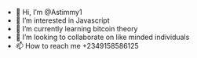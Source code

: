 - 👋 Hi, I’m @Astimmy1
- 👀 I’m interested in Javascript 
- 🌱 I’m currently learning bitcoin theory 
- 💞️ I’m looking to collaborate on like minded individuals 
- 📫 How to reach me +2349158586125

<!---
Astimmy1/Astimmy1 is a ✨ special ✨ repository because its `README.md` (this file) appears on your GitHub profile.
You can click the Preview link to take a look at your changes.
--->
